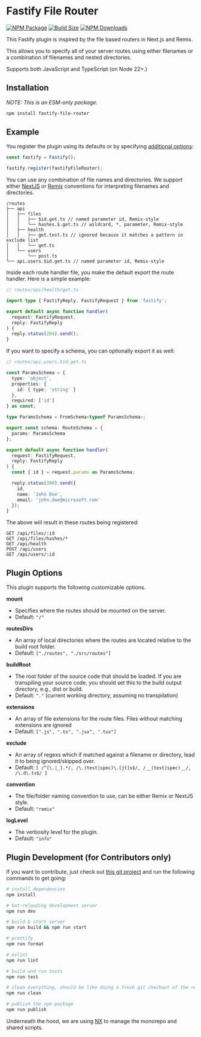 # Fastify File Router

[![NPM Package][npm]][npm-url]
[![Build Size][build-size]][build-size-url]
[![NPM Downloads][npm-downloads]][npmtrends-url]

This Fastify plugin is inspired by the file based routers in Next.js and Remix.

This allows you to specify all of your server routes using either filenames or a combination of filenames and nested directories.

Supports both JavaScript and TypeScript (on Node 22+.)

## Installation

_NOTE: This is an ESM-only package._

```sh
npm install fastify-file-router
```

## Example

You register the plugin using its defaults or by specifying [additional options](#plugin-options):

```ts
const fastify = Fastify();

fastify.register(fastifyFileRouter);
```

You can use any combination of file names and directories. We support either [NextJS](https://nextjs.org/docs/app/building-your-application/routing/dynamic-routes) or [Remix](https://remix.run/docs/en/main/file-conventions/routes) conventions for interpreting filenames and directories.

```
/routes
├── api
│   ├── files
│   │   ├── $id.get.ts // named parameter id, Remix-style
│   │   └── hashes.$.get.ts // wildcard, *, parameter, Remix-style
│   ├── health
│   │   ├── get.test.ts // ignored because it matches a pattern in exclude list
│   │   └── get.ts
│   └── users
│       └── post.ts
└── api.users.$id.get.ts // named parameter id, Remix-style
```

Inside each route handler file, you make the default export the route handler. Here is a simple example:

```ts
// routes/api/health/get.ts

import type { FastifyReply, FastifyRequest } from 'fastify';

export default async function handler(
  request: FastifyRequest,
  reply: FastifyReply
) {
  reply.status(204).send();
}
```

If you want to specify a schema, you can optionally export it as well:

```ts
// routes/api.users.$id.get.ts

const ParamsSchema = {
  type: 'object',
  properties: {
    id: { type: 'string' }
  },
  required: ['id']
} as const;

type ParamsSchema = FromSchema<typeof ParamsSchema>;

export const schema: RouteSchema = {
  params: ParamsSchema
};

export default async function handler(
  request: FastifyRequest,
  reply: FastifyReply
) {
  const { id } = request.params as ParamsSchema;

  reply.status(200).send({
    id,
    name: 'John Doe',
    email: 'john.doe@microsoft.com'
  });
}
```

The above will result in these routes being registered:

```
GET /api/files/:id
GET /api/files/hashes/*
GET /api/health
POST /api/users
GET /api/users/:id
```

## Plugin Options

This plugin supports the following customizable options.

**mount**

- Specifies where the routes should be mounted on the server.
- Default: `"/"`

**routesDirs**

- An array of local directories where the routes are located relative to the build root folder.
- Default: `["./routes", "./src/routes"]`

**buildRoot**

- The root folder of the source code that should be loaded. If you are transpiling your source code, you should set this to the build output directory, e.g., dist or build.
- Default: `"."` (current working directory, assuming no transpilation)

**extensions**

- An array of file extensions for the route files. Files without matching extensions are ignored
- Default: `[".js", ".ts", ".jsx", ".tsx"]`

**exclude**

- An array of regexs which if matched against a filename or directory, lead it to being ignored/skipped over.
- Default: `[ /^[\.|_].*/, /\.(test|spec)\.[jt]s$/, /__(test|spec)__/, /\.d\.ts$/ ]`

**convention**

- The file/folder naming convention to use, can be either Remix or NextJS style.
- Default: `"remix"`

**logLevel**

- The verbosity level for the plugin.
- Default: `"info"`

## Plugin Development (for Contributors only)

If you want to contribute, just check out [this git project](https://github.com/bhouston/fastify-file-router) and run the following commands to get going:

```sh
# install dependencies
npm install

# hot-reloading development server
npm run dev

# build & start server
npm run build && npm run start

# prettify
npm run format

# eslint
npm run lint

# build and run tests
npm run test

# clean everything, should be like doing a fresh git checkout of the repo.
npm run clean

# publish the npm package
npm run publish
```

Underneath the hood, we are using [NX](https://nx.dev) to manage the monorepo and shared scripts.

[npm]: https://img.shields.io/npm/v/fastify-file-router
[npm-url]: https://www.npmjs.com/package/fastify-file-router
[build-size]: https://badgen.net/bundlephobia/minzip/fastify-file-router
[build-size-url]: https://bundlephobia.com/result?p=fastify-file-router
[npm-downloads]: https://img.shields.io/npm/dw/fastify-file-router
[npmtrends-url]: https://www.npmtrends.com/fastify-file-router
